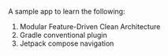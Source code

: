 A sample app to learn the following:
1. Modular Feature-Driven Clean Architecture
2. Gradle conventional plugin
3. Jetpack compose navigation
